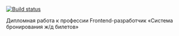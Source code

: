 [![Build status](https://ci.appveyor.com/api/projects/status/p6m1wqkah3onwi6u?svg=true)](https://ci.appveyor.com/project/lioness1741/diplom-the-end)

Дипломная работа к профессии Frontend-разработчик «Система бронирования ж/д билетов»